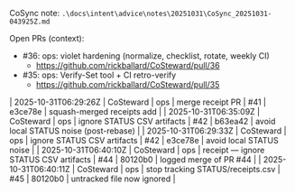 CoSync note: `.\docs\intent\advice\notes\20251031\CoSync_20251031-043925Z.md`

Open PRs (context):
- #36: ops: violet hardening (normalize, checklist, rotate, weekly CI)
  - https://github.com/rickballard/CoSteward/pull/36
- #35: ops: Verify-Set tool + CI retro-verify
  - https://github.com/rickballard/CoSteward/pull/35

| 2025-10-31T06:29:26Z | CoSteward | ops | merge receipt PR | #41 | e3ce78e | squash-merged receipts add |
| 2025-10-31T06:35:09Z | CoSteward | ops | ignore STATUS CSV artifacts | #42 | b63ea42 | avoid local STATUS noise (post-rebase) |
| 2025-10-31T06:29:33Z | CoSteward | ops | ignore STATUS CSV artifacts | #42 | e3ce78e | avoid local STATUS noise |
| 2025-10-31T06:40:10Z | CoSteward | ops | receipt — ignore STATUS CSV artifacts | #44 | 80120b0 | logged merge of PR #44 |
| 2025-10-31T06:40:11Z | CoSteward | ops | stop tracking STATUS/receipts.csv | #45 | 80120b0 | untracked file now ignored |

